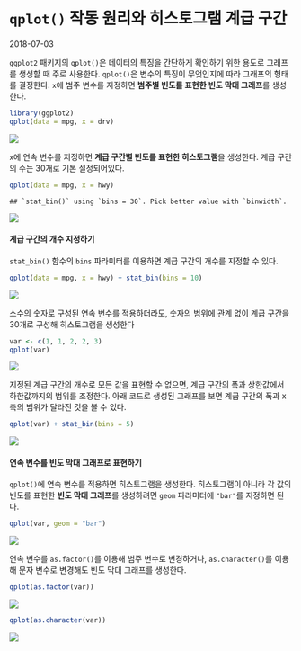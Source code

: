 `qplot()` 작동 원리와 히스토그램 계급 구간
================
2018-07-03

`ggplot2` 패키지의 `qplot()`은 데이터의 특징을 간단하게 확인하기 위한 용도로 그래프를 생성할 때 주로 사용한다. `qplot()`은 변수의 특징이 무엇인지에 따라 그래프의 형태를 결정한다. `x`에 범주 변수를 지정하면 **범주별 빈도를 표현한 빈도 막대 그래프**를 생성한다.

``` r
library(ggplot2)
qplot(data = mpg, x = drv)
```

![](qplot_histogram_files/figure-markdown_github/unnamed-chunk-1-1.png)

`x`에 연속 변수를 지정하면 **계급 구간별 빈도를 표현한 히스토그램**을 생성한다. 계급 구간의 수는 30개로 기본 설정되어있다.

``` r
qplot(data = mpg, x = hwy)
```

    ## `stat_bin()` using `bins = 30`. Pick better value with `binwidth`.

![](qplot_histogram_files/figure-markdown_github/unnamed-chunk-2-1.png)

#### 계급 구간의 개수 지정하기

`stat_bin()` 함수의 `bins` 파라미터를 이용하면 계급 구간의 개수를 지정할 수 있다.

``` r
qplot(data = mpg, x = hwy) + stat_bin(bins = 10)
```

![](qplot_histogram_files/figure-markdown_github/unnamed-chunk-3-1.png)

소수의 숫자로 구성된 연속 변수를 적용하더라도, 숫자의 범위에 관계 없이 계급 구간을 30개로 구성해 히스토그램을 생성한다

``` r
var <- c(1, 1, 2, 2, 3)
qplot(var)
```

![](qplot_histogram_files/figure-markdown_github/unnamed-chunk-4-1.png)

지정된 계급 구간의 개수로 모든 값을 표현할 수 없으면, 계급 구간의 폭과 상한값에서 하한값까지의 범위를 조정한다. 아래 코드로 생성된 그래프를 보면 계급 구간의 폭과 x축의 범위가 달라진 것을 볼 수 있다.

``` r
qplot(var) + stat_bin(bins = 5)
```

![](qplot_histogram_files/figure-markdown_github/unnamed-chunk-5-1.png)

#### 연속 변수를 빈도 막대 그래프로 표현하기

`qplot()`에 연속 변수를 적용하면 히스토그램을 생성한다. 히스토그램이 아니라 각 값의 빈도를 표현한 **빈도 막대 그래프**를 생성하려면 `geom` 파라미터에 `"bar"`를 지정하면 된다.

``` r
qplot(var, geom = "bar")
```

![](qplot_histogram_files/figure-markdown_github/unnamed-chunk-6-1.png)

연속 변수를 `as.factor()`를 이용해 범주 변수로 변경하거나, `as.character()`를 이용해 문자 변수로 변경해도 빈도 막대 그래프를 생성한다.

``` r
qplot(as.factor(var))
```

![](qplot_histogram_files/figure-markdown_github/unnamed-chunk-7-1.png)

``` r
qplot(as.character(var))
```

![](qplot_histogram_files/figure-markdown_github/unnamed-chunk-7-2.png)
